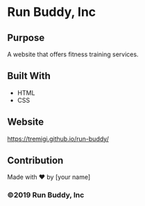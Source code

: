 # Run Buddy, Inc

## Purpose
A website that offers fitness training services. 

## Built With
* HTML
* CSS

## Website
https://tremigi.github.io/run-buddy/

## Contribution
Made with ❤️ by [your name]

### ©️2019 Run Buddy, Inc 
